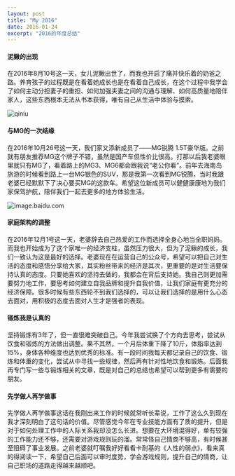 ```yaml
---
layout: post
title: "My 2016"
date: 2016-01-24
excerpt: "2016的年度总结"
---
```


#### 泥鳅的出现
在2016年8月10号这一天，女儿泥鳅出世了，而我也开启了痛并快乐着的奶爸之路。养育孩子的过程既是在看着她成长也是在看着自己成长，在这个过程中我学会了如何主动分担妻子的重担、如何加强夫妻之间的沟通与理解、如何高质量地陪伴家人，这些东西根本无法从书本获得，唯有自己从生活中体验与摸索。

![qiniu](http://okxyl92j3.bkt.clouddn.com/me-and-nature.jpg?imageView2/1/w/600/h/400/interlace/0/q/100|watermark/1/image/aHR0cDovL29reHlsOTJqMy5ia3QuY2xvdWRkbi5jb20va29uZy1tZS13YXRlcm1hcmsucG5n/dissolve/100/gravity/SouthEast/dx/10/dy/10 "我和小泥鳅")

#### 与MG的一次结缘
在2016年10月26号这一天，我们家又添新成员了——MG锐腾 1.5T豪华版。之前就有朋友推荐MG这个牌子不错，虽然是国产车但性价比很高。打那以后我老婆眼里就只有MG了，看着路上的MG3、MG6都会跟我说“老公你看”。前年去海南岛旅游的时候看到路上一台MG银色的SUV，那是我第一次看到MG锐腾，当时我跟老婆已经默默下了决心要买MG的这款车。希望这位新成员可以健健康康地为我们家保驾护航，陪伴我们一起去更多的地方体验生活。

![image.baidu.com](http://photocdn.sohu.com/20160224/mp60341363_1456299200877_2.jpeg? "2016 MG锐腾")

#### 家庭架构的调整
在2016年12月1号这一天，老婆辞去自己热爱的工作而选择全身心地当全职妈妈。而我也开始成为了这个家唯一的经济支柱，虽然压力很大，但为了泥鳅的成长，我们一致认为这是最好的选择。老婆现在在运营自己的公众号，希望可以把自己对生活的态度和感悟分享给大家，其实粉丝带来的经济是其次，更重要的是对生活要保持认真的态度。只要她喜欢的坚持去做的，我都会在背后支持她。我自己则更加需要努力地工作，要思考如何建立自我品牌和提升自我价值，让我们家庭有更充分的经济保障。很多时候有些东西轮不到我们选择的，可以让我们选择的是用什么心态去面对，用积极的态度去面对人生才是强者的表现。

#### 锻炼我是认真的
坚持锻炼有3年了，但一直很难突破自己。今年我尝试换了个方向去思考，尝试从饮食和锻炼的方法做出调整。果不其然，一个月后体重下降了10斤，体脂率达到15%，身体各种维度也达到优秀的标准。有一段时间我每天都记录自己的饮食、锻炼和体重的变化，尝试从中寻找一些规律，然后再有针对性地饮食和锻炼。后面我再专门写一些与锻炼相关的文章，既是对自己的总结也希望可以帮到更多有需要的朋友。


#### 先学做人再学做事
先学做人再学做事这话在我刚出来工作的时候就常听长辈说，工作了这么久到现在我才深刻明白了这句话的价值。尽管感觉今年在专业技能方面有了质的提升，但是对于如何处理工作中的人际关系我却没怎么长进。想要在大环境混得好，单有较强的工作能力还不够，还需要对游戏规则玩的溜。常常怪自己情商不够高，有时候甚至阻碍了事业发展。之前老婆就叮嘱我好好看看卡耐基的《人性的弱点》，看来真的得阅读一下，希望自己后面可以审时度势，学会游戏规则，提升自己的情商，让自己职场的道路走得越来越顺吧。

